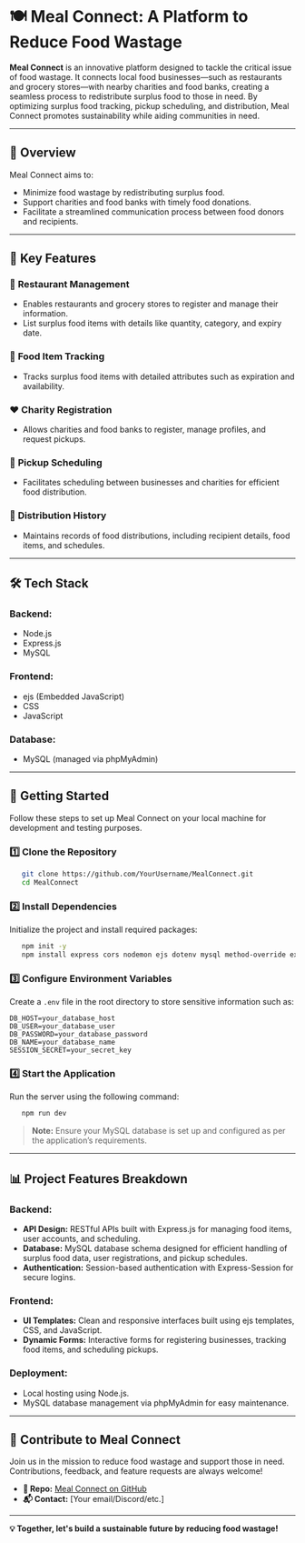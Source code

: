 # 🍽️ Meal Connect: A Platform to Reduce Food Wastage

**Meal Connect** is an innovative platform designed to tackle the critical issue of food wastage. It connects local food businesses—such as restaurants and grocery stores—with nearby charities and food banks, creating a seamless process to redistribute surplus food to those in need. By optimizing surplus food tracking, pickup scheduling, and distribution, Meal Connect promotes sustainability while aiding communities in need.

---

## 🌟 Overview

Meal Connect aims to:
- Minimize food wastage by redistributing surplus food.
- Support charities and food banks with timely food donations.
- Facilitate a streamlined communication process between food donors and recipients.

---

## 🔑 Key Features

### 🏢 **Restaurant Management**
- Enables restaurants and grocery stores to register and manage their information.
- List surplus food items with details like quantity, category, and expiry date.

### 🍲 **Food Item Tracking**
- Tracks surplus food items with detailed attributes such as expiration and availability.

### ❤️ **Charity Registration**
- Allows charities and food banks to register, manage profiles, and request pickups.

### 📅 **Pickup Scheduling**
- Facilitates scheduling between businesses and charities for efficient food distribution.

### 📜 **Distribution History**
- Maintains records of food distributions, including recipient details, food items, and schedules.

---

## 🛠️ Tech Stack

### **Backend:**
- Node.js
- Express.js
- MySQL

### **Frontend:**
- ejs (Embedded JavaScript)
- CSS
- JavaScript

### **Database:**
- MySQL (managed via phpMyAdmin)

---

## 🚀 Getting Started

Follow these steps to set up Meal Connect on your local machine for development and testing purposes.

### 1️⃣ Clone the Repository
```bash
   git clone https://github.com/YourUsername/MealConnect.git
   cd MealConnect
```

### 2️⃣ Install Dependencies
Initialize the project and install required packages:
```bash
   npm init -y
   npm install express cors nodemon ejs dotenv mysql method-override express-session
```

### 3️⃣ Configure Environment Variables
Create a `.env` file in the root directory to store sensitive information such as:
```env
DB_HOST=your_database_host
DB_USER=your_database_user
DB_PASSWORD=your_database_password
DB_NAME=your_database_name
SESSION_SECRET=your_secret_key
```

### 4️⃣ Start the Application
Run the server using the following command:
```bash
   npm run dev
```

> **Note:** Ensure your MySQL database is set up and configured as per the application’s requirements.

---

## 📊 Project Features Breakdown

### Backend:
- **API Design:** RESTful APIs built with Express.js for managing food items, user accounts, and scheduling.
- **Database:** MySQL database schema designed for efficient handling of surplus food data, user registrations, and pickup schedules.
- **Authentication:** Session-based authentication with Express-Session for secure logins.

### Frontend:
- **UI Templates:** Clean and responsive interfaces built using ejs templates, CSS, and JavaScript.
- **Dynamic Forms:** Interactive forms for registering businesses, tracking food items, and scheduling pickups.

### Deployment:
- Local hosting using Node.js.
- MySQL database management via phpMyAdmin for easy maintenance.

---

## 🤝 Contribute to Meal Connect

Join us in the mission to reduce food wastage and support those in need. Contributions, feedback, and feature requests are always welcome!

- **🔗 Repo:** [Meal Connect on GitHub](https://github.com/YourUsername/MealConnect)
- **📬 Contact:** [Your email/Discord/etc.]

---

**💡 Together, let's build a sustainable future by reducing food wastage!**
